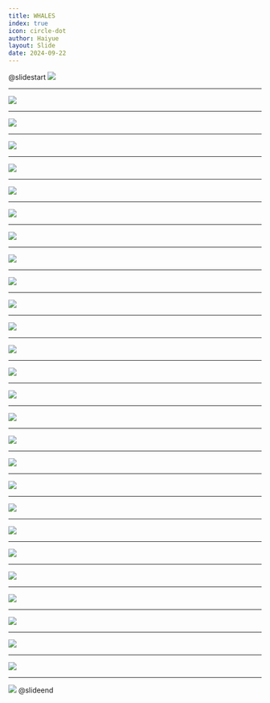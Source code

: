 ```yaml
---
title: WHALES
index: true
icon: circle-dot
author: Haiyue
layout: Slide
date: 2024-09-22
---
```

 
@slidestart
![](https://raw.githubusercontent.com/yclord/reading/refs/heads/master/english/Level-O/WHALES/001.webp)

---

![](https://raw.githubusercontent.com/yclord/reading/refs/heads/master/english/Level-O/WHALES/002.webp)

---

![](https://raw.githubusercontent.com/yclord/reading/refs/heads/master/english/Level-O/WHALES/003.webp)

---

![](https://raw.githubusercontent.com/yclord/reading/refs/heads/master/english/Level-O/WHALES/004.webp)

---

![](https://raw.githubusercontent.com/yclord/reading/refs/heads/master/english/Level-O/WHALES/005.webp)

---

![](https://raw.githubusercontent.com/yclord/reading/refs/heads/master/english/Level-O/WHALES/006.webp)

---

![](https://raw.githubusercontent.com/yclord/reading/refs/heads/master/english/Level-O/WHALES/007.webp)

---

![](https://raw.githubusercontent.com/yclord/reading/refs/heads/master/english/Level-O/WHALES/008.webp)

---

![](https://raw.githubusercontent.com/yclord/reading/refs/heads/master/english/Level-O/WHALES/009.webp)

---

![](https://raw.githubusercontent.com/yclord/reading/refs/heads/master/english/Level-O/WHALES/010.webp)

---

![](https://raw.githubusercontent.com/yclord/reading/refs/heads/master/english/Level-O/WHALES/011.webp)

---

![](https://raw.githubusercontent.com/yclord/reading/refs/heads/master/english/Level-O/WHALES/012.webp)

---

![](https://raw.githubusercontent.com/yclord/reading/refs/heads/master/english/Level-O/WHALES/013.webp)

---

![](https://raw.githubusercontent.com/yclord/reading/refs/heads/master/english/Level-O/WHALES/014.webp)

---

![](https://raw.githubusercontent.com/yclord/reading/refs/heads/master/english/Level-O/WHALES/015.webp)

---

![](https://raw.githubusercontent.com/yclord/reading/refs/heads/master/english/Level-O/WHALES/016.webp)

---

![](https://raw.githubusercontent.com/yclord/reading/refs/heads/master/english/Level-O/WHALES/017.webp)

---

![](https://raw.githubusercontent.com/yclord/reading/refs/heads/master/english/Level-O/WHALES/018.webp)

---

![](https://raw.githubusercontent.com/yclord/reading/refs/heads/master/english/Level-O/WHALES/019.webp)

---

![](https://raw.githubusercontent.com/yclord/reading/refs/heads/master/english/Level-O/WHALES/020.webp)

---

![](https://raw.githubusercontent.com/yclord/reading/refs/heads/master/english/Level-O/WHALES/021.webp)

---

![](https://raw.githubusercontent.com/yclord/reading/refs/heads/master/english/Level-O/WHALES/022.webp)

---

![](https://raw.githubusercontent.com/yclord/reading/refs/heads/master/english/Level-O/WHALES/023.webp)

---

![](https://raw.githubusercontent.com/yclord/reading/refs/heads/master/english/Level-O/WHALES/024.webp)

---

![](https://raw.githubusercontent.com/yclord/reading/refs/heads/master/english/Level-O/WHALES/025.webp)

---

![](https://raw.githubusercontent.com/yclord/reading/refs/heads/master/english/Level-O/WHALES/026.webp)

---

![](https://raw.githubusercontent.com/yclord/reading/refs/heads/master/english/Level-O/WHALES/027.webp)

---

![](https://raw.githubusercontent.com/yclord/reading/refs/heads/master/english/Level-O/WHALES/028.webp)
@slideend